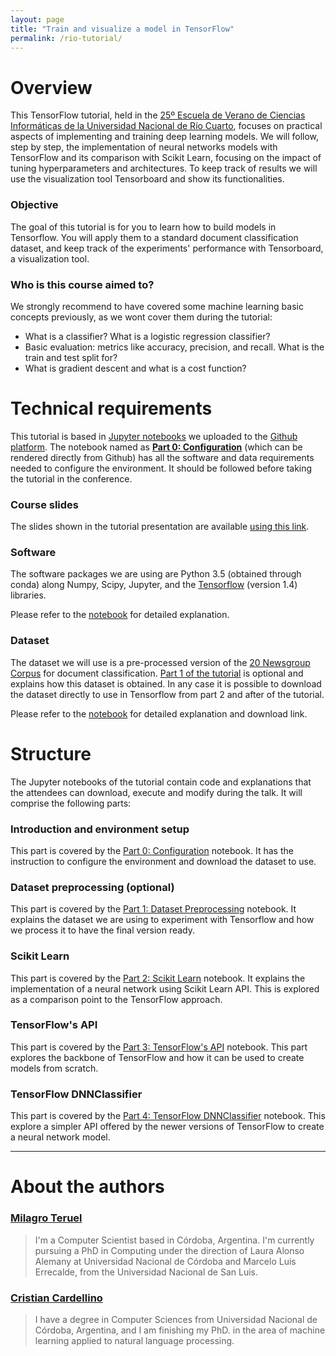 ```yaml
---
layout: page
title: "Train and visualize a model in TensorFlow"
permalink: /rio-tutorial/
---
```


# Overview

This TensorFlow tutorial, held in the [25º Escuela de Verano de Ciencias
Informáticas de la Universidad Nacional de Río
Cuarto](http://dc.exa.unrc.edu.ar/rio/), focuses on practical aspects of
implementing and training deep learning models.  We will follow, step by step,
the implementation of neural networks models with TensorFlow and its comparison
with Scikit Learn, focusing on the impact of tuning hyperparameters and
architectures. To keep track of results we will use the visualization tool
Tensorboard and show its functionalities.

### Objective

The goal of this tutorial is for you to learn how to build models in
Tensorflow. You will apply them to a standard document classification dataset,
and keep track of the experiments' performance with Tensorboard, a
visualization tool. 

### Who is this course aimed to?

We strongly recommend to have covered some machine learning basic concepts
previously, as we wont cover them during the tutorial:

- What is a classifier? What is a logistic regression classifier?
- Basic evaluation: metrics like accuracy, precision, and recall. What is the
  train and test split for?
- What is gradient descent and what is a cost function?

# Technical requirements

This tutorial is based in [Jupyter notebooks](http://jupyter.org/) we uploaded
to the [Github platform](https://github.com/PLN-FaMAF/tensorflowTutorial2018).
The notebook named as [**Part 0:
Configuration**](https://github.com/PLN-FaMAF/tensorflowTutorial2018/blob/master/tensorflow_tutorial_0.ipynb)
(which can be rendered directly from Github) has all the software and data
requirements needed to configure the environment. It should be followed before
taking the tutorial in the conference.

### Course slides

The slides shown in the tutorial presentation are available [using this
link](https://docs.google.com/presentation/d/1fmycn9foRpdmqS9rRMNR3nz-rfklhq65aZhYIBlASIo).

### Software

The software packages we are using are Python 3.5 (obtained through conda)
along Numpy, Scipy, Jupyter, and the
[Tensorflow](https://www.tensorflow.org/versions/r1.4/install/) (version 1.4)
libraries. 

Please refer to the
[notebook](https://github.com/PLN-FaMAF/tensorflowTutorial2018/blob/master/tensorflow_tutorial_0.ipynb)
for detailed explanation.

### Dataset

The dataset we will use is a pre-processed version of the [20 Newsgroup
Corpus](http://qwone.com/~jason/20Newsgroups/) for document classification.
[Part 1 of the
tutorial](https://github.com/PLN-FaMAF/tensorflowTutorial2018/blob/master/tensorflow_tutorial_1.ipynb)
is optional and explains how this dataset is obtained.  In any case it is
possible to download the dataset directly to use in Tensorflow from part 2 and
after of the tutorial.

Please refer to the
[notebook](https://github.com/PLN-FaMAF/tensorflowTutorial2018/blob/master/tensorflow_tutorial_0.ipynb)
for detailed explanation and download link.

# Structure

The Jupyter notebooks of the tutorial contain code and explanations that the
attendees can download, execute and modify during the talk. It will comprise
the following parts:

### Introduction and environment setup

This part is covered by the [Part 0:
Configuration](https://github.com/PLN-FaMAF/tensorflowTutorial2018/blob/master/tensorflow_tutorial_0.ipynb)
notebook. It has the instruction to configure the environment and download the
dataset to use.

### Dataset preprocessing (optional)

This part is covered by the [Part 1: Dataset
Preprocessing](https://github.com/PLN-FaMAF/tensorflowTutorial2018/blob/master/tensorflow_tutorial_1.ipynb)
notebook. It explains the dataset we are using to experiment with Tensorflow
and how we process it to have the final version ready.

### Scikit Learn

This part is covered by the [Part 2: Scikit
Learn](https://github.com/PLN-FaMAF/tensorflowTutorial2018/blob/master/tensorflow_tutorial_2.ipynb)
notebook. It explains the implementation of a neural network using Scikit Learn
API. This is explored as a comparison point to the TensorFlow approach.

### TensorFlow's API

This part is covered by the [Part 3: TensorFlow's
API](https://github.com/PLN-FaMAF/tensorflowTutorial2018/blob/master/tensorflow_tutorial_3.ipynb)
notebook. This part explores the backbone of TensorFlow and how it can be used
to create models from scratch.

### TensorFlow DNNClassifier

This part is covered by the [Part 4: TensorFlow
DNNClassifier](https://github.com/PLN-FaMAF/tensorflowTutorial2018/blob/master/tensorflow_tutorial_4.ipynb)
notebook. This explore a simpler API offered by the newer versions of
TensorFlow to create a neural network model.

---

# About the authors

### [Milagro Teruel](https://cs.famaf.unc.edu.ar/~mteruel/)

> I'm a Computer Scientist based in Córdoba, Argentina. I'm currently pursuing a
> PhD in Computing under the direction of Laura Alonso Alemany at Universidad
> Nacional de Córdoba and Marcelo Luis Errecalde, from the Universidad Nacional
> de San Luis. 

### [Cristian Cardellino](http://crscardellino.me)

> I have a degree in Computer Sciences from Universidad Nacional de Córdoba,
> Argentina, and I am finishing my PhD. in the area of machine learning applied
> to natural language processing.
